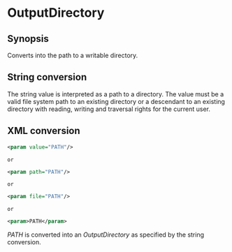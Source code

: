 <h1 class="converter">OutputDirectory</h1>

## Synopsis

Converts into the path to a writable directory.

## String conversion

The string value is interpreted as a path to a directory. The value must be a valid file system path to an existing directory or a descendant to an existing directory with reading, writing and traversal rights for the current user.

## XML conversion



```xml
<param value="PATH"/>
```


	or
	

```xml
<param path="PATH"/>
```


	or
	

```xml
<param file="PATH"/>
```


	or
	

```xml
<param>PATH</param>
```

*PATH* is converted into an *OutputDirectory* as specified by the string conversion.
  

